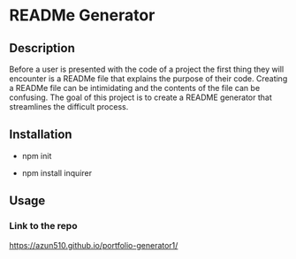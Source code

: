 # READMe Generator
  
## Description
  Before a user is presented with the code of a project the first thing they will encounter is a READMe file that explains the purpose of their code. Creating a READMe file can be intimidating and the contents of the file can be confusing. The goal of this project is to create a README generator that streamlines the difficult process.
  
## Installation 

  * npm init
  
  * npm install inquirer
  
## Usage 

### Link to the repo

https://azun510.github.io/portfolio-generator1/
